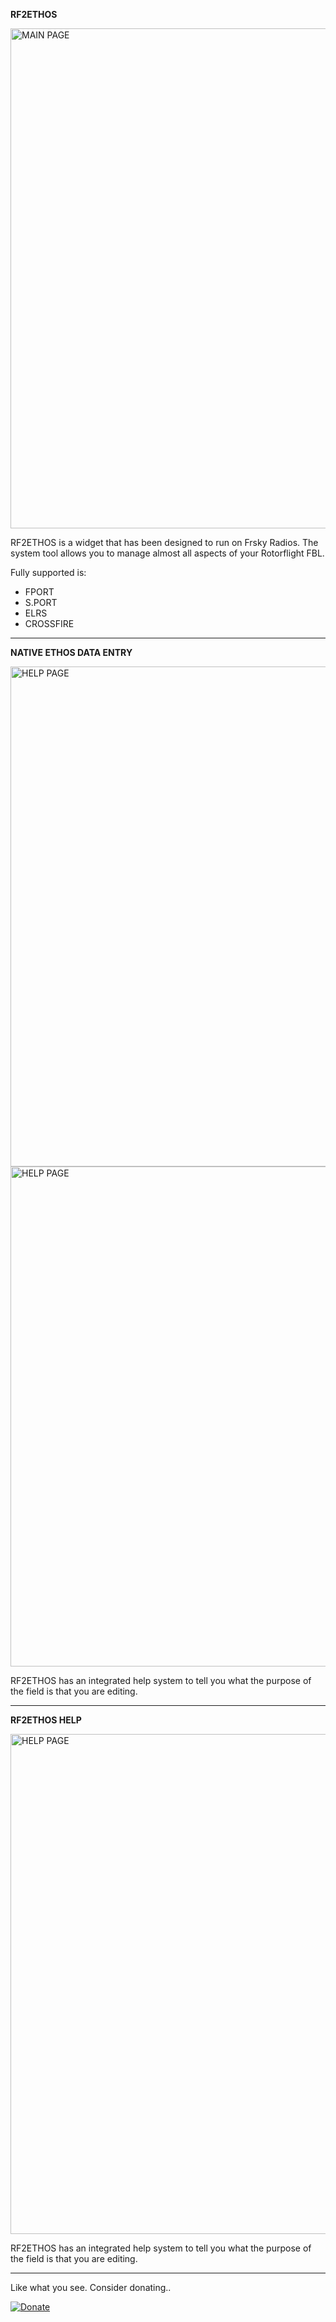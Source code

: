 **RF2ETHOS**

<img src="https://github.com/robthomson/RF2ETHOS/blob/main/git/rf2ethos-main.png?raw=true" width="800" alt="MAIN PAGE">

RF2ETHOS is a widget that has been designed to run on Frsky Radios. The system tool allows you to manage almost all aspects of your Rotorflight FBL.  

Fully supported is:

- FPORT
- S.PORT
- ELRS
- CROSSFIRE

---

**NATIVE ETHOS DATA ENTRY**

<img src="https://github.com/robthomson/RF2ETHOS/blob/main/git/rf2ethos-pids.png?raw=true" width="800" alt="HELP PAGE">
<img src="https://github.com/robthomson/RF2ETHOS/blob/main/git/rf2ethos-other.png?raw=true" width="800" alt="HELP PAGE">

RF2ETHOS has an integrated help system to tell you what the purpose of the field is that you are editing.

---

**RF2ETHOS HELP**

<img src="https://github.com/robthomson/RF2ETHOS/blob/main/git/rf2ethos-help.png?raw=true" width="800" alt="HELP PAGE">

RF2ETHOS has an integrated help system to tell you what the purpose of the field is that you are editing.

---

Like what you see.  Consider donating..

[![Donate](https://github.com/robthomson/RF2ETHOS/blob/main/git/paypal-donate-button.png?raw=true)](https://www.paypal.com/donate/?hosted_button_id=SJVE2326X5R7A)


